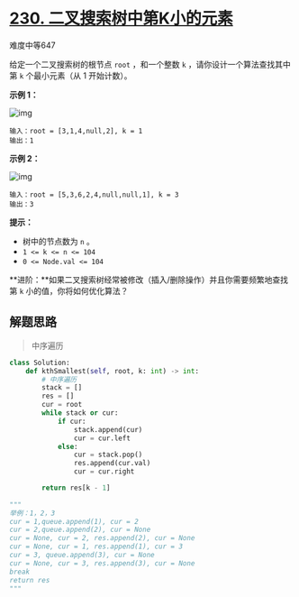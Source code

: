 # [230. 二叉搜索树中第K小的元素](https://leetcode.cn/problems/kth-smallest-element-in-a-bst/)

难度中等647

给定一个二叉搜索树的根节点 `root` ，和一个整数 `k` ，请你设计一个算法查找其中第 `k` 个最小元素（从 1 开始计数）。

 

**示例 1：**

![img](https://assets.leetcode.com/uploads/2021/01/28/kthtree1.jpg)

```
输入：root = [3,1,4,null,2], k = 1
输出：1
```

**示例 2：**

![img](https://assets.leetcode.com/uploads/2021/01/28/kthtree2.jpg)

```
输入：root = [5,3,6,2,4,null,null,1], k = 3
输出：3
```

 

 

**提示：**

- 树中的节点数为 `n` 。
- `1 <= k <= n <= 104`
- `0 <= Node.val <= 104`

 

**进阶：**如果二叉搜索树经常被修改（插入/删除操作）并且你需要频繁地查找第 `k` 小的值，你将如何优化算法？





## 解题思路

> 中序遍历

```python
class Solution:
    def kthSmallest(self, root, k: int) -> int:
        # 中序遍历
        stack = []
        res = []
        cur = root
        while stack or cur:
            if cur:
                stack.append(cur)
                cur = cur.left
            else:
                cur = stack.pop()
                res.append(cur.val)
                cur = cur.right

        return res[k - 1]
    
"""
举例：1，2，3
cur = 1,queue.append(1), cur = 2
cur = 2,queue.append(2), cur = None
cur = None, cur = 2, res.append(2), cur = None
cur = None, cur = 1, res.append(1), cur = 3
cur = 3, queue.append(3), cur = None
cur = None, cur = 3, res.append(3), cur = None
break
return res
"""
```

